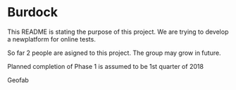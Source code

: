 # Burdock

This README is stating the purpose of this project. We are trying to develop a newplatform for online tests.

So far 2 people are asigned to this project. The group may grow in future.

Planned completion of Phase 1 is assumed to be 1st quarter of 2018

Geofab
